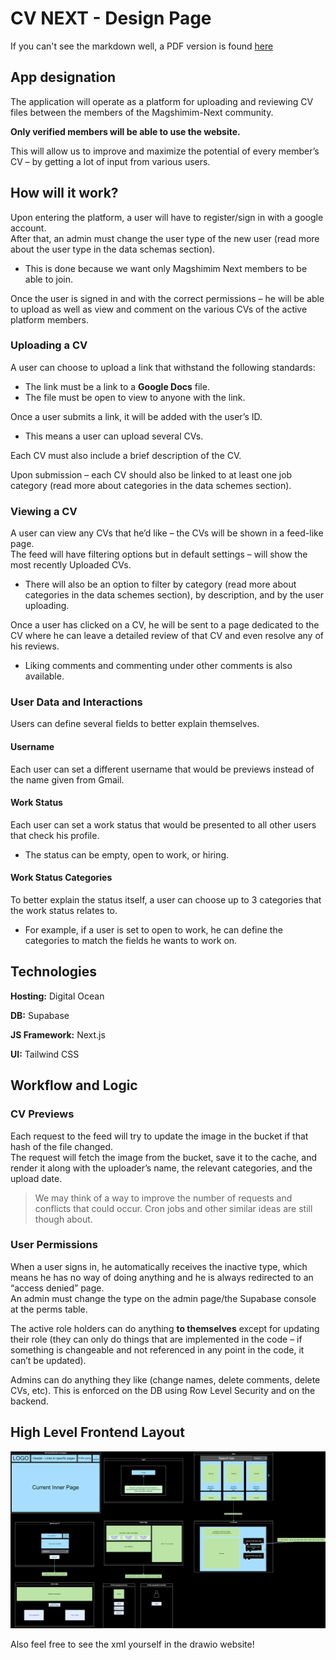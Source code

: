 # CV NEXT - Design Page

If you can't see the markdown well, a PDF version is found [here](./Project_Outlines.pdf)

## App designation

The application will operate as a platform for uploading and reviewing CV files between the members of the Magshimim-Next community.

**Only verified members will be able to use the website.**

This will allow us to improve and maximize the potential of every member’s CV – by getting a lot of input from various users.

## How will it work?

Upon entering the platform, a user will have to register/sign in with a google account. \
After that, an admin must change the user type of the new user (read more about the user type in the data schemas section).

- This is done because we want only Magshimim Next members to be able to join.

Once the user is signed in and with the correct permissions – he will be able to upload as well as view and comment on the various CVs of the active platform members.

### Uploading a CV

A user can choose to upload a link that withstand the following standards:

- The link must be a link to a **Google Docs** file.
- The file must be open to view to anyone with the link.

Once a user submits a link, it will be added with the user’s ID.

- This means a user can upload several CVs.

Each CV must also include a brief description of the CV.

Upon submission – each CV should also be linked to at least one job category (read more about categories in the data schemes section).

### Viewing a CV

A user can view any CVs that he’d like – the CVs will be shown in a feed-like page. \
The feed will have filtering options but in default settings – will show the most recently
Uploaded CVs.

- There will also be an option to filter by category (read more about categories in the data schemes section), by description, and by the user uploading.

Once a user has clicked on a CV, he will be sent to a page dedicated to the CV where he can leave a detailed review of that CV and even resolve any of his reviews.

- Liking comments and commenting under other comments is also available.

### User Data and Interactions

Users can define several fields to better explain themselves.

#### Username

Each user can set a different username that would be previews instead of the name given from Gmail.

#### Work Status

Each user can set a work status that would be presented to all other users that check his profile.

- The status can be empty, open to work, or hiring.

#### Work Status Categories

To better explain the status itself, a user can choose up to 3 categories that the work status relates to.

- For example, if a user is set to open to work, he can define the categories to match the fields he wants to work on.

## Technologies

**Hosting:** Digital Ocean

**DB:** Supabase

**JS Framework:** Next.js

**UI:** Tailwind CSS

## Workflow and Logic

### CV Previews

Each request to the feed will try to update the image in the bucket if that hash of the file changed. \
The request will fetch the image from the bucket, save it to the cache, and render it along with the uploader’s name, the relevant categories, and the upload date.

> We may think of a way to improve the number of requests and conflicts that could occur. Cron jobs and other similar ideas are still though about.

### User Permissions

When a user signs in, he automatically receives the inactive type, which means he has no way of doing anything and he is always redirected to an “access denied” page. \
An admin must change the type on the admin page/the Supabase console at the perms table.

The active role holders can do anything **to themselves** except for updating their role (they can only do things that are implemented in the code – if something is changeable and not referenced in any point in the code, it can’t be updated).

Admins can do anything they like (change names, delete comments, delete CVs, etc). This is enforced on the DB using Row Level Security and on the backend.

## High Level Frontend Layout

![Frontend image](./Frontend_High_Level_Design.drawio.svg)

Also feel free to see the xml yourself in the drawio website!

